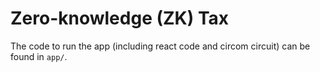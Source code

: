 # Zero-knowledge (ZK) Tax


The code to run the app (including react code and circom circuit) can be found in `app/`.



